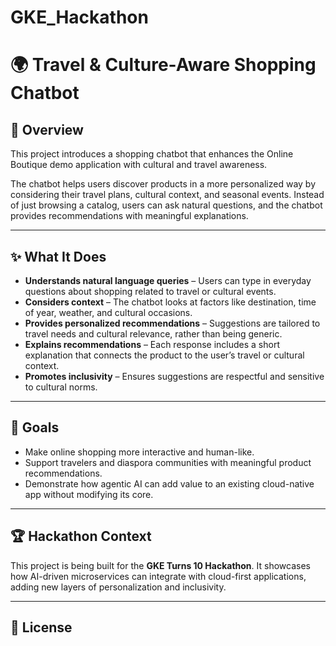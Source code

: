 # GKE_Hackathon
# 🌍 Travel & Culture-Aware Shopping Chatbot  

## 📌 Overview
This project introduces a shopping chatbot that enhances the Online Boutique demo application with cultural and travel awareness.  

The chatbot helps users discover products in a more personalized way by considering their travel plans, cultural context, and seasonal events. Instead of just browsing a catalog, users can ask natural questions, and the chatbot provides recommendations with meaningful explanations.  

---

## ✨ What It Does
- **Understands natural language queries** – Users can type in everyday questions about shopping related to travel or cultural events.  
- **Considers context** – The chatbot looks at factors like destination, time of year, weather, and cultural occasions.  
- **Provides personalized recommendations** – Suggestions are tailored to travel needs and cultural relevance, rather than being generic.  
- **Explains recommendations** – Each response includes a short explanation that connects the product to the user’s travel or cultural context.  
- **Promotes inclusivity** – Ensures suggestions are respectful and sensitive to cultural norms.  

---

## 🎯 Goals
- Make online shopping more interactive and human-like.  
- Support travelers and diaspora communities with meaningful product recommendations.  
- Demonstrate how agentic AI can add value to an existing cloud-native app without modifying its core.  

---

## 🏆 Hackathon Context
This project is being built for the **GKE Turns 10 Hackathon**. It showcases how AI-driven microservices can integrate with cloud-first applications, adding new layers of personalization and inclusivity.  

---

## 📄 License
